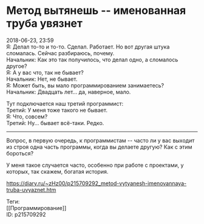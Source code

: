 Метод вытянешь -- именованная труба увязнет
============================================

   
 2018-06-23, 23:59   
  Я: Делал то-то и то-то. Сделал. Работает. Но вот другая штука сломалась. Сейчас разбираюсь, почему.   
 Начальник: Как это так получилось, что делал одно, а сломалось другое?   
 Я: А у вас что, так не бывает?   
 Начальник: Нет, не бывает.   
 Я: Может быть, вы мало программированием занимаетесь?   
 Начальник: Двадцать лет... да, наверное, мало.   
   
 Тут подключается наш третий программист:   
 Третий: У меня тоже такого не бывает.   
 Я: Что, совсем?   
 Третий: Ну... бывает всё-таки. Редко.   
   
 ***   
   
 Вопрос, в первую очередь, к программистам -- часто ли у вас выходит из строя одна часть программы, когда вы делаете другую? Как с этим бороться?   
   
 У меня такое случается часто, особенно при работе с проектами, у которых, так скажем, богатая история.   
    
 <https://diary.ru/~zHz00/p215709292_metod-vytyanesh-imenovannaya-truba-uvyaznet.htm>   
   
 Теги:   
 [[Программирование]]   
 ID: p215709292